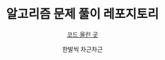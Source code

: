 <div align="center">
  
# 알고리즘 문제 풀이 레포지토리
[코드 올린 곳](https://909ma.tistory.com/category/%EA%B3%B5%EB%B6%80)  

한발씩 차근차근

</div>
